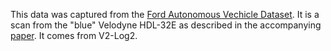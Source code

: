 This data was captured from the [Ford Autonomous Vechicle Dataset](https://avdata.ford.com/). It is a scan from the "blue" Velodyne HDL-32E as described in the accompanying [paper](https://arxiv.org/abs/2003.07969). It comes from V2-Log2.
